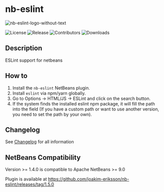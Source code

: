 # nb-eslint

![nb-eslint-logo-without-text](./images/nb-eslint-logo-short.png)

![License](https://img.shields.io/github/license/joakim-eriksson/nb-eslint)
![Release](https://img.shields.io/github/release/joakim-eriksson/nb-eslint)
![Contributors](https://img.shields.io/github/contributors/joakim-eriksson/nb-eslint)
![Downloads](https://img.shields.io/github/downloads/joakim-eriksson/nb-eslint/total)

## Description

ESLint support for netbeans

## How to

1.  Install the `nb-eslint` NetBeans plugin.
2.  Install `eslint` via npm/yarn globally.
3.  Go to Options -> HTML/JS -> ESLint and click on the search button.
4.  If the system finds the installed eslint npm package, it will fill the path into the field (If you have a custom path or want to use another version, you need to set the path by your own).

## Changelog

See [Changelog](./Changelog.md) for all information  

## NetBeans Compatibility

Version >= 1.4.0 is compatible to Apache NetBeans >= 9.0  
  
Plugin is available at https://github.com/joakim-eriksson/nb-eslint/releases/tag/1.5.0
